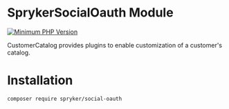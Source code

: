 # SprykerSocialOauth Module
[![Minimum PHP Version](https://img.shields.io/badge/php-%3E%3D%207.4-8892BF.svg)](https://php.net/)

CustomerCatalog provides plugins to enable customization of a customer's catalog.

# Installation

```
composer require spryker/social-oauth
```
